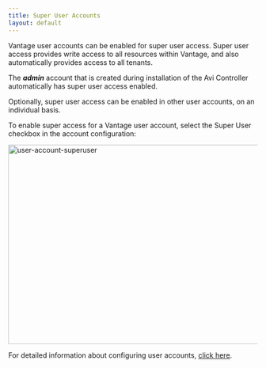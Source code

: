 ```yaml
---
title: Super User Accounts
layout: default
---
```

Vantage user accounts can be enabled for super user access. Super user access provides write access to all resources within Vantage, and also automatically provides access to all tenants. 

The ***admin*** account that is created during installation of the Avi Controller automatically has super user access enabled.

Optionally, super user access can be enabled in other user accounts, on an individual basis.

To enable super access for a Vantage user account, select the Super User checkbox in the account configuration:

<a href="img/user-account-superuser.png"><img src="img/user-account-superuser.png" alt="user-account-superuser" width="792" height="403" class="alignnone size-full wp-image-10430"></a>

For detailed information about configuring user accounts, <a href="/docs/16.2.2/user-accounts">click here</a>.

